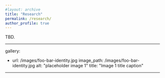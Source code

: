 ```yaml
---
#layout: archive
title: "Research"
permalink: /research/
author_profile: true
---
```



TBD.

------

gallery:
  - url: /images/foo-bar-identity.jpg
    image_path: /images/foo-bar-identity.jpg
    alt: "placeholder image 1"
    title: "Image 1 title caption"

------